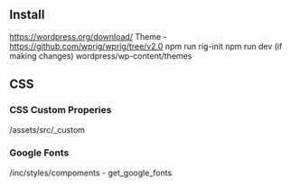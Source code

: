 ## Install

https://wordpress.org/download/
Theme -https://github.com/wprig/wprig/tree/v2.0
npm run rig-init
npm run dev (if making changes)
wordpress/wp-content/themes

## CSS

### CSS Custom Properies

/assets/src/\_custom

### Google Fonts

/inc/styles/compoments - get_google_fonts
